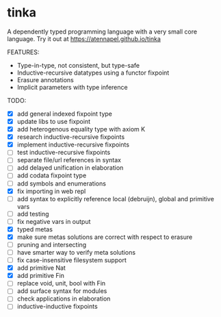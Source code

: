 # tinka

A dependently typed programming language with a very small core language.
Try it out at https://atennapel.github.io/tinka

FEATURES:
- Type-in-type, not consistent, but type-safe
- Inductive-recursive datatypes using a functor fixpoint
- Erasure annotations
- Implicit parameters with type inference

TODO:
- [x] add general indexed fixpoint type
- [x] update libs to use fixpoint
- [x] add heterogenous equality type with axiom K
- [x] research inductive-recursive fixpoints
- [x] implement inductive-recursive fixpoints
- [ ] test inductive-recursive fixpoints
- [ ] separate file/url references in syntax
- [ ] add delayed unification in elaboration
- [ ] add codata fixpoint type
- [ ] add symbols and enumerations
- [x] fix importing in web repl
- [ ] add syntax to explicitly reference local (debruijn), global and primitive vars
- [ ] add testing
- [ ] fix negative vars in output
- [x] typed metas
- [x] make sure metas solutions are correct with respect to erasure
- [ ] pruning and intersecting
- [ ] have smarter way to verify meta solutions
- [ ] fix case-insensitive filesystem support
- [x] add primitive Nat
- [x] add primitive Fin
- [ ] replace void, unit, bool with Fin
- [ ] add surface syntax for modules
- [ ] check applications in elaboration
- [ ] inductive-inductive fixpoints
